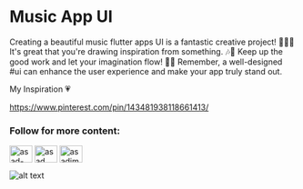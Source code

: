 # Music App UI 

Creating a beautiful music flutter apps UI is a fantastic creative project! 🎵📱✨ It's great that you're drawing inspiration from something. 🎶🎨 Keep up the good work and let your imagination flow! 🚀🌟 Remember, a well-designed #ui can enhance the user experience and make your app truly stand out. 

My Inspiration 💗 

https://www.pinterest.com/pin/143481938118661413/

<h3 align="left">Follow for more content:</h3>
<p align="left">
<a href="https://linkedin.com/in/asad-imdad" target="blank"><img align="center" src="https://raw.githubusercontent.com/rahuldkjain/github-profile-readme-generator/master/src/images/icons/Social/linked-in-alt.svg" alt="asad-imdad" height="30" width="40" /></a>
<a href="https://www.facebook.com/Asadimdad01" target="blank"><img align="center" src="https://raw.githubusercontent.com/rahuldkjain/github-profile-readme-generator/master/src/images/icons/Social/facebook.svg" alt="asad imdad" height="30" width="40" /></a>
<a href="https://instagram.com/asadimdad01" target="blank"><img align="center" src="https://raw.githubusercontent.com/rahuldkjain/github-profile-readme-generator/master/src/images/icons/Social/instagram.svg" alt="asadimdad01" height="30" width="40" /></a>
</p>

![alt text](https://i.pinimg.com/originals/28/6d/03/286d03706adbc2817c0ac0ce047f6dea.jpg)

